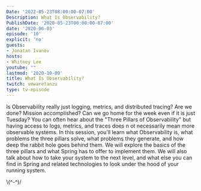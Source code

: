```yaml
---
Date: '2022-05-23T08:00:00-07:00'
Description: What Is Observability?
PublishDate: '2020-05-23T00:00:00-07:00'
date: '2020-06-03'
episode: '10'
explicit: 'no'
guests:
- Jonatan Ivanov
hosts:
- Whitney Lee
youtube: ""
lastmod: '2020-10-09'
title: What Is Observability?
twitch: vmwaretanzu
type: tv-episode
---
```


Is Observability really just logging, metrics, and distributed tracing? Are we done? 
Mission accomplished? Can we go home for the week even if it is just Tuesday? You can often hear 
about the "Three Pillars of Observability" but having access to logs, metrics, and traces does n
ot necessarily mean more observable systems. In this session, you'll learn what Observability is, 
what problems the three pillars solve, what problems they generate, and how deep the rabbit hole 
goes behind them. We will explore the basics of the three pillars and what Spring has to offer to 
implement them. We will also talk about how to take your system to the next level, and what else 
you can find in Spring and related technologies to look under the hood of your running system.


\\(^-^)/
